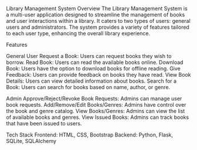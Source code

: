 Library Management System
Overview
The Library Management System is a multi-user application designed to streamline the management of books and user interactions within a library. It caters to two types of users: general users and administrators.
The system provides a variety of features tailored to each user type, enhancing the overall library experience.

Features

General User
Request a Book: Users can request books they wish to borrow.
Read Book: Users can read the available books online.
Download Book: Users have the option to download books for offline reading.
Give Feedback: Users can provide feedback on books they have read.
View Book Details: Users can view detailed information about books.
Search for a Book: Users can search for books based on name, author, or genre.

Admin
Approve/Reject/Revoke Book Requests: Admins can manage user book requests.
Add/Remove/Edit Books/Genres: Admins have control over the book and genre catalog.
View Books/Genres: Admins can view the list of available books and genres.
View Issued Books: Admins can track books that have been issued to users.

Tech Stack
Frontend: HTML, CSS, Bootstrap
Backend: Python, Flask, SQLite, SQLAlchemy
